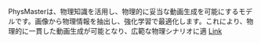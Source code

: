 PhysMasterは、物理知識を活用し、物理的に妥当な動画生成を可能にするモデルです。画像から物理情報を抽出し、強化学習で最適化します。これにより、物理的に一貫した動画生成が可能となり、広範な物理シナリオに適
[Link](http://arxiv.org/abs/2510.13809v1)

